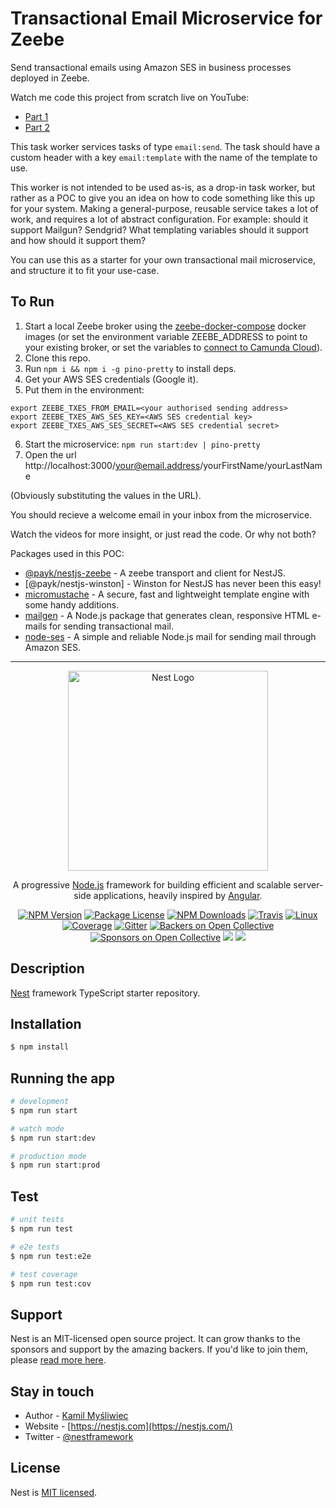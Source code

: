 # Transactional Email Microservice for Zeebe

Send transactional emails using Amazon SES in business processes deployed in Zeebe. 

Watch me code this project from scratch live on YouTube:

* [Part 1](https://www.youtube.com/watch?v=19LXTZc9KZM)
* [Part 2](https://www.youtube.com/watch?v=SY9TWHnCFJw)

This task worker services tasks of type `email:send`. The task should have a custom header with a key `email:template` with the name of the template to use.

This worker is not intended to be used as-is, as a drop-in task worker, but rather as a POC to give you an idea on how to code something like this up for your system. Making a general-purpose, reusable service takes a lot of work, and requires a lot of abstract configuration. For example: should it support Mailgun? Sendgrid? What templating variables should it support and how should it support them?

You can use this as a starter for your own transactional mail microservice, and structure it to fit your use-case.

## To Run

1. Start a local Zeebe broker using the [zeebe-docker-compose]() docker images (or set the environment variable ZEEBE_ADDRESS to point to your existing broker, or set the variables to [connect to Camunda Cloud](https://zeebe.io/blog/2019/09/getting-started-camunda-cloud/)).
2. Clone this repo.
3. Run `npm i && npm i -g pino-pretty` to install deps.
4. Get your AWS SES credentials (Google it).
5. Put them in the environment:

```
export ZEEBE_TXES_FROM_EMAIL=<your authorised sending address>
export ZEEBE_TXES_AWS_SES_KEY=<AWS SES credential key>
export ZEEBE_TXES_AWS_SES_SECRET=<AWS SES credential secret>
```

6. Start the microservice: `npm run start:dev | pino-pretty`
7. Open the url http://localhost:3000/your@email.address/yourFirstName/yourLastName

(Obviously substituting the values in the URL).

You should recieve a welcome email in your inbox from the microservice.

Watch the videos for more insight, or just read the code. Or why not both?

Packages used in this POC:

* [@payk/nestjs-zeebe](https://www.npmjs.com/package/@payk/nestjs-zeebe) - A zeebe transport and client for NestJS.
* [@payk/nestjs-winston] - Winston for NestJS has never been this easy!
* [micromustache](https://www.npmjs.com/package/micromustache) - A secure, fast and lightweight template engine with some handy additions.
* [mailgen](https://www.npmjs.com/package/mailgen) - A Node.js package that generates clean, responsive HTML e-mails for sending transactional mail.
* [node-ses](https://www.npmjs.com/package/node-ses) - A simple and reliable Node.js mail for sending mail through Amazon SES.

---
<p align="center">
  <a href="http://nestjs.com/" target="blank"><img src="https://nestjs.com/img/logo_text.svg" width="320" alt="Nest Logo" /></a>
</p>

[travis-image]: https://api.travis-ci.org/nestjs/nest.svg?branch=master
[travis-url]: https://travis-ci.org/nestjs/nest
[linux-image]: https://img.shields.io/travis/nestjs/nest/master.svg?label=linux
[linux-url]: https://travis-ci.org/nestjs/nest
  
  <p align="center">A progressive <a href="http://nodejs.org" target="blank">Node.js</a> framework for building efficient and scalable server-side applications, heavily inspired by <a href="https://angular.io" target="blank">Angular</a>.</p>
    <p align="center">
<a href="https://www.npmjs.com/~nestjscore"><img src="https://img.shields.io/npm/v/@nestjs/core.svg" alt="NPM Version" /></a>
<a href="https://www.npmjs.com/~nestjscore"><img src="https://img.shields.io/npm/l/@nestjs/core.svg" alt="Package License" /></a>
<a href="https://www.npmjs.com/~nestjscore"><img src="https://img.shields.io/npm/dm/@nestjs/core.svg" alt="NPM Downloads" /></a>
<a href="https://travis-ci.org/nestjs/nest"><img src="https://api.travis-ci.org/nestjs/nest.svg?branch=master" alt="Travis" /></a>
<a href="https://travis-ci.org/nestjs/nest"><img src="https://img.shields.io/travis/nestjs/nest/master.svg?label=linux" alt="Linux" /></a>
<a href="https://coveralls.io/github/nestjs/nest?branch=master"><img src="https://coveralls.io/repos/github/nestjs/nest/badge.svg?branch=master#5" alt="Coverage" /></a>
<a href="https://gitter.im/nestjs/nestjs?utm_source=badge&utm_medium=badge&utm_campaign=pr-badge&utm_content=body_badge"><img src="https://badges.gitter.im/nestjs/nestjs.svg" alt="Gitter" /></a>
<a href="https://opencollective.com/nest#backer"><img src="https://opencollective.com/nest/backers/badge.svg" alt="Backers on Open Collective" /></a>
<a href="https://opencollective.com/nest#sponsor"><img src="https://opencollective.com/nest/sponsors/badge.svg" alt="Sponsors on Open Collective" /></a>
  <a href="https://paypal.me/kamilmysliwiec"><img src="https://img.shields.io/badge/Donate-PayPal-dc3d53.svg"/></a>
  <a href="https://twitter.com/nestframework"><img src="https://img.shields.io/twitter/follow/nestframework.svg?style=social&label=Follow"></a>
</p>
  <!--[![Backers on Open Collective](https://opencollective.com/nest/backers/badge.svg)](https://opencollective.com/nest#backer)
  [![Sponsors on Open Collective](https://opencollective.com/nest/sponsors/badge.svg)](https://opencollective.com/nest#sponsor)-->

## Description

[Nest](https://github.com/nestjs/nest) framework TypeScript starter repository.

## Installation

```bash
$ npm install
```

## Running the app

```bash
# development
$ npm run start

# watch mode
$ npm run start:dev

# production mode
$ npm run start:prod
```

## Test

```bash
# unit tests
$ npm run test

# e2e tests
$ npm run test:e2e

# test coverage
$ npm run test:cov
```

## Support

Nest is an MIT-licensed open source project. It can grow thanks to the sponsors and support by the amazing backers. If you'd like to join them, please [read more here](https://docs.nestjs.com/support).

## Stay in touch

- Author - [Kamil Myśliwiec](https://kamilmysliwiec.com)
- Website - [https://nestjs.com](https://nestjs.com/)
- Twitter - [@nestframework](https://twitter.com/nestframework)

## License

  Nest is [MIT licensed](LICENSE).
